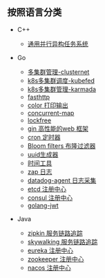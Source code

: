 ## 按照语言分类
* C++
    - [通用并行异构任务系统](https://github.com/taskflow/taskflow)

* Go
    - [多集群管理-clusternet](https://github.com/clusternet/clusternet)
    - [k8s多集群调度-kubefed](https://github.com/kubernetes-sigs/kubefed)
    - [k8s多集群管理-karmada](https://github.com/karmada-io/karmada)
    - [fasthttp](https://github.com/valyala/fasthttp)
    - [color 打印输出](https://github.com/fatih/color)
    - [concurrent-map](https://github.com/orcaman/concurrent-map/tree/v1.0.0)
    - [lockfree](https://github.com/bruceshao/lockfree)
    - [gin 高性能的web 框架](https://github.com/gin-Gonic/gin)
    - [cron 定时器](https://github.com/robfig/cron)
    - [Bloom filters 布隆过滤器](https://github.com/bits-and-blooms/bloom)
    - [uuid生成器](https://github.com/google/uuid)
    - [时间工具](https://github.com/jinzhu/now)
    - [zap 日志](https://github.com/uber-go/zap)
    - [datadog-agent 日志采集](https://github.com/DataDog/datadog-agent)
    - [etcd 注册中心](https://github.com/etcd-io/etcd)
    - [consul 注册中心](https://github.com/hashicorp/consul)
    - [golang-jwt](https://github.com/golang-jwt/jwt)

* Java
    - [zipkin 服务链路追踪](https://github.com/openzipkin/zipkin)
    - [skywalking 服务链路追踪](https://github.com/apache/skywalking)
    - [eureka 注册中心](https://github.com/Netflix/eureka)
    - [zookeeper 注册中心](https://github.com/apache/zookeeper)
    - [nacos 注册中心](https://github.com/alibaba/nacos)
